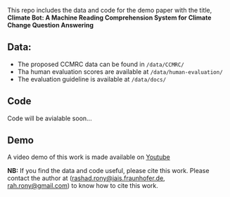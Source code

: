 This repo includes the data and code for the demo paper with the title, **Climate Bot: A Machine Reading Comprehension System for Climate Change Question Answering**

## Data:
* The proposed CCMRC data can be found in ```/data/CCMRC/```
* Tha human evaluation scores are available at ```/data/human-evaluation/```
* The evaluation guideline is available at ```/data/docs/```

## Code
Code will be avialable soon...

## Demo
A video demo of this work is made available on [Youtube](https://youtu.be/DdRh6P4sgQw)

**NB:** If you find the data and code useful, please cite this work. Please contact the author at (rashad.rony@iais.fraunhofer.de, rah.rony@gmail.com) to know how to cite this work.